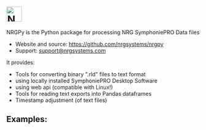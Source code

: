 # <img alt="NRGPy" src="https://www.nrgsystems.com/mysite/images/logo.png?v=3" height="40">

NRGPy is the Python package for processing NRG SymphoniePRO Data files

- Website and source: https://github.com/nrgsystems/nrgpy
- Support: support@nrgsystems.com

It provides:

- Tools for converting binary ".rld" files to text format
 - using locally installed SymphoniePRO Desktop Software
 - using web api (compatible with Linux!)
- Tools for reading text exports into Pandas dataframes
- Timestamp adjustment (of text files)

## Examples:


